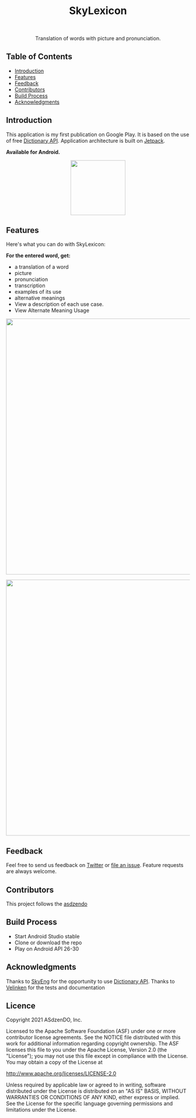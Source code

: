<h1 align="center"> SkyLexicon </h1> <br>
<!--p align="center"-->
  <!--a href="https://gitpoint.co/"-->
    <!--img alt="SkyLexicon" title="SkyLexicon"--> 
    <!--src="http://i.imgur.com/VShxJHs.png" width="450"-->
  <!--/a-->
<!--/p-->

<p align="center">
  Translation of words with picture and pronunciation.
</p>

<!--p align="center"-->
  <!--a href="https://itunes.apple.com/us/app/gitpoint/id1251245162?mt=8"
    img alt="Download on the App Store" title="App Store" src="http://i.imgur.com/0n2zqHD.png" width="140"
  </a-->

  <!--a href="https://play.google.com/store/apps/details?id=com.gitpoint"
    img alt="Get it on Google Play" title="Google Play" src="http://i.imgur.com/mtGRPuM.png" width="140"
  </a-->
<!--/p-->

<!-- START doctoc generated TOC please keep comment here to allow auto update -->
<!-- DON'T EDIT THIS SECTION, INSTEAD RE-RUN doctoc TO UPDATE -->
<!--- [Backers](#backers-)-->
<!--- [Sponsors](#sponsors-)-->
## Table of Contents

- [Introduction](#introduction)
- [Features](#features)
- [Feedback](#feedback)
- [Contributors](#contributors)
- [Build Process](#build-process)
- [Acknowledgments](#acknowledgments)

<!-- END doctoc generated TOC please keep comment here to allow auto update -->

## Introduction

This application is my first publication on Google Play.
It is based on the use of free [Dictionary API](https://dictionary.skyeng.ru/doc/api/external).
Application architecture is built on [Jetpack](https://developer.android.com/jetpack).

**Available for Android.**

<p align="center">
  <img src = "https://github.com/Velinken/velinken.github.io/blob/main/2021-04-30-20-02-09.png" width=150>
</p>

## Features

Here's what you can do with SkyLexicon:

**For the entered word, get:** 
* a translation of a word
* picture
* pronunciation
* transcription
* examples of its use
* alternative meanings
* View a description of each use case.
* View Alternate Meaning Usage

<p align="center">
  <img src = "prototip" width=700>
</p>

<p align="center">
  <img src = "prototype" width=700>
</p>

## Feedback

Feel free to send us feedback on [Twitter](https://twitter.com/LexiconSky) or [file an issue](https://github.com/Dzendo/SkyLexicon/issues/new). 
Feature requests are always welcome. 

## Contributors

This project follows the [asdzendo](https://github.com/Dzendo) 

## Build Process

- Start Android Studio stable
- Clone or download the repo
- Play on Android API 26-30

## Acknowledgments
  
Thanks to [SkyEng](https://skyeng.ru/) for the opportunity to use [Dictionary API](https://dictionary.skyeng.ru/doc/api/external).
Thanks to [Velinken](https://github.com/Velinken) for the tests and documentation

## Licence
Copyright 2021 ASdzenDO, Inc.

Licensed to the Apache Software Foundation (ASF) under one or more contributor license agreements. See the NOTICE file distributed with this work for additional information regarding copyright ownership. The ASF licenses this file to you under the Apache License, Version 2.0 (the "License"); you may not use this file except in compliance with the License. You may obtain a copy of the License at

http://www.apache.org/licenses/LICENSE-2.0

Unless required by applicable law or agreed to in writing, software distributed under the License is distributed on an "AS IS" BASIS, WITHOUT WARRANTIES OR CONDITIONS OF ANY KIND, either express or implied. See the License for the specific language governing permissions and limitations under the License.